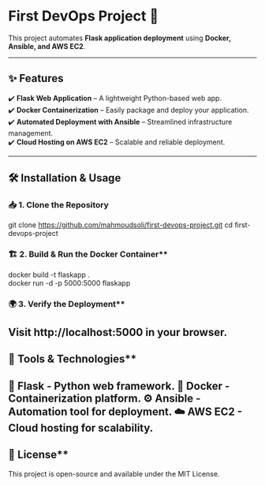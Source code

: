 # **First DevOps Project** 🚀  

This project automates **Flask application deployment** using **Docker, Ansible, and AWS EC2**.

---

## ✨ **Features**  

✔️ **Flask Web Application** – A lightweight Python-based web app.  
✔️ **Docker Containerization** – Easily package and deploy your application.  
✔️ **Automated Deployment with Ansible** – Streamlined infrastructure management.  
✔️ **Cloud Hosting on AWS EC2** – Scalable and reliable deployment.  

---

## 🛠 **Installation & Usage**  

### 📥 **1. Clone the Repository**  
git clone https://github.com/mahmoudsoli/first-devops-project.git
cd first-devops-project

### 🏗️ 2. Build & Run the Docker Container**  
docker build -t flaskapp .  
docker run -d -p 5000:5000 flaskapp  

### 🌍 3. Verify the Deployment**  
Visit http://localhost:5000 in your browser.
---

## 🔧 Tools & Technologies**  
🐍 Flask - Python web framework.
🐳 Docker - Containerization platform.
⚙️ Ansible - Automation tool for deployment.
☁️ AWS EC2 - Cloud hosting for scalability.
---

## 📜 License**  
This project is open-source and available under the MIT License.


